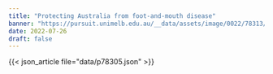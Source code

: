 ```yaml
---
title: "Protecting Australia from foot-and-mouth disease"
banner: "https://pursuit.unimelb.edu.au/__data/assets/image/0022/78313/Protecting-Australia-from-foot-and-mouth-disease_ba61e109-c36e-4587-bfd0-ac82141247ff.jpg"
date: 2022-07-26
draft: false
---
```


{{< json_article file="data/p78305.json" >}}
